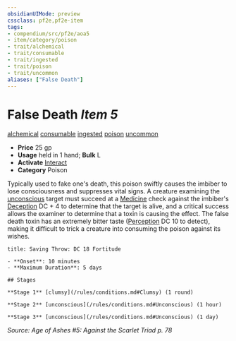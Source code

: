 ```yaml
---
obsidianUIMode: preview
cssclass: pf2e,pf2e-item
tags:
- compendium/src/pf2e/aoa5
- item/category/poison
- trait/alchemical
- trait/consumable
- trait/ingested
- trait/poison
- trait/uncommon
aliases: ["False Death"]
---
```

# False Death *Item 5*  
[alchemical](/rules/traits/alchemical.md)  [consumable](/rules/traits/consumable.md)  [ingested](/rules/traits/ingested.md)  [poison](/rules/traits/poison.md)  [uncommon](/rules/traits/uncommon.md)  

- **Price** 25 gp
- **Usage** held in 1 hand; **Bulk** L
- **Activate** [Interact](/rules/actions/interact.md)
- **Category** Poison

Typically used to fake one's death, this poison swiftly causes the imbiber to lose consciousness and suppresses vital signs. A creature examining the [unconscious](/rules/conditions.md#Unconscious) target must succeed at a [Medicine](/compendium/skills.md#Medicine) check against the imbiber's [Deception](/compendium/skills.md#Deception) DC + 4 to determine that the target is alive, and a critical success allows the examiner to determine that a toxin is causing the effect. The false death toxin has an extremely bitter taste ([Perception](/compendium/skills.md#Perception) DC 10 to detect), making it difficult to trick a creature into consuming the poison against its wishes.

```ad-inline-affliction
title: Saving Throw: DC 18 Fortitude

- **Onset**: 10 minutes
- **Maximum Duration**: 5 days

## Stages

**Stage 1** [clumsy](/rules/conditions.md#Clumsy) (1 round)

**Stage 2** [unconscious](/rules/conditions.md#Unconscious) (1 hour)

**Stage 3** [unconscious](/rules/conditions.md#Unconscious) (1 day)
```

*Source: Age of Ashes #5: Against the Scarlet Triad p. 78*